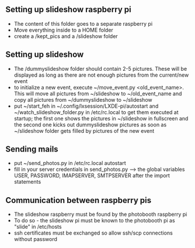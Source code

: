 Setting up slideshow raspberry pi
---------------------------------

- The content of this folder goes to a separate raspberry pi
- Move everything inside to a HOME folder
- create a /kept_pics and a /slideshow folder


Setting up slideshow
--------------------

- The /dummyslideshow folder should contain 2-5 pictures. These will be
  displayed as long as there are not enough pictures from the current/new event
- to initialize a new event, execute ~/move_event.py <old_event_name>. This will
  move all pictures from ~/slideshow to ~/old_event_name and copy all pictures
  from ~/dummyslideshow to ~/slideshow
- put ~/start_feh in ~/.config/lxsession/LXDE-pi/autostart and
  ~/watch_slideshow_folder.py in /etc/rc.local to get them executed at startup;
  the first one shows the pictures in ~/slideshow in fullscreen and the second
  one kicks out dummyslideshow pictures as soon as ~/slideshow folder gets
  filled by pictures of the new event


Sending mails
-------------

- put ~/send_photos.py in /etc/rc.local autostart
- fill in your server credentials in send_photos.py --> the global variables
  USER, PASSWORD, IMAPSERVER, SMTPSERVER after the import statements


Communication between raspberry pis
-----------------------------------

- The slideshow raspberry must be found by the photobooth raspberry pi
- To do so - the slideshow pi must be known to the photobooth pi as "slide" in
  /etc/hosts
- ssh certificates must be exchanged so allow ssh/scp connections without
  password
